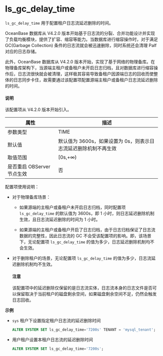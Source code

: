 # ls_gc_delay_time

`ls_gc_delay_time` 用于配置租户日志流延迟删除的时间。

OceanBase 数据库从 V4.2.0 版本开始基于日志流的分裂、合并功能设计并实现了负载均衡模块，提供了扩容、缩容等能力。当数据库进行缩容操作时，对于满足 GC(Garbage Collection) 条件的日志流就会被迅速删除，同时系统还会清理 Palf 对应的日志存储。

此外，OceanBase 数据库从 V4.2.0 版本开始，实现了基于网络的物理备库。在物理备库架构下，当源端主租户或备租户未开启日志归档，且对数据库进行缩容操作后，日志流很快就会被清理，这样极其容易导致备租户因源端日志的回收而使整体的日志同步卡住，故需要通过该配置项配置源端主租户或备租户日志流延迟删除的时间。

<main id="notice" type='explain'>
<h4>说明</h4>
<p>该配置项从 V4.2.0 版本开始引入。</p>
</main>

| **属性** | **描述** |
| --- | --- |
| 参数类型 | TIME |
| 默认值 | 默认值为 3600s，如果设置为 0s，则表示日志流延迟删除机制不再生效 |
| 取值范围 | [0s,+∞) |
| 是否重启 OBServer 节点生效 | 否 |


配置项使用说明：

* 对于物理备库场景：

  * 如果源端的主租户或备租户未开启日志归档，同时配置项 `ls_gc_delay_time` 的默认值为 3600s，即 1 小时，则日志延迟删除机制生效，且日志流延迟删除的时间为 1 小时。

  * 如果源端的主租户或备租户开启了日志归档，由于日志归档保证了日志流数据的完整性，因此日志流的 GC 不会受该配置项的影响。即，该场景下，无论配置项 `ls_gc_delay_time` 的值为多少，日志延迟删除机制均不会生效。

* 对于删除租户的场景，无论配置项 `ls_gc_delay_time` 的值为多少，日志流延迟删除机制均不生效。

  <main id="notice" type='notice'>
  <h4>注意</h4>
  <p>该配置项中的延迟删除仅保留的是日志流实体，日志流本身的日志文件是否可以保留取决于当前租户的磁盘剩余空间，如果磁盘剩余空间不足，仍然会触发日志回收。</p>
  </main>

**示例**

* `sys` 租户下设置指定租户日志流的延迟删除时间

  ```sql
  ALTER SYSTEM SET ls_gc_delay_time='7200s' TENANT = 'mysql_tenant';
  ```

* 用户租户设置本租户日志流的延迟删除时间

  ```sql
  ALTER SYSTEM SET ls_gc_delay_time='7200s';
  ```
